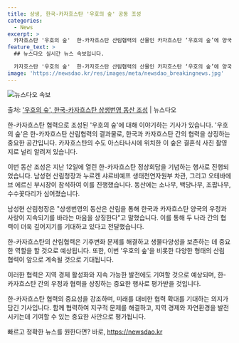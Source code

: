 ```yaml
---
title: 상생, 한국-카자흐스탄 '우호의 숲' 공동 조성
categories:
  - News
excerpt: >
  카자흐스탄 '우호의 숲'  한-카자흐스탄 산림협력의 산물인 카자흐스탄 ‘우호의 숲’에 양국의 상생 번영을 위…
feature_text: >
  ## 뉴스다오 실시간 뉴스 속보입니다.

  카자흐스탄 '우호의 숲'  한-카자흐스탄 산림협력의 산물인 카자흐스탄 ‘우호의 숲’에 양국의 상생 번영을 위…
image: 'https://newsdao.kr/res/images/meta/newsdao_breakingnews.jpg'
---
```


![뉴스다오 속보](https://newsdao.kr/res/images/meta/newsdao_breakingnews.jpg)

<p>출처: <a href="https://newsdao.kr/4240" rel="dofollow">'우호의 숲', 한국-카자흐스탄 상생번영 동산 조성</a> | 뉴스다오</p>

한-카자흐스탄 협력으로 조성된 '우호의 숲'에 대해 이야기하는 기사가 있습니다. '우호의 숲'은 한-카자흐스탄 산림협력의 결과물로, 한국과 카자흐스탄 간의 협력을 상징하는 중요한 공간입니다. 카자흐스탄의 수도 아스타나시에 위치한 이 숲은 결혼식 사진 촬영지로 널리 알려져 있습니다.

이번 동산 조성은 지난 12일에 열린 한-카자흐스탄 정상회담을 기념하는 행사로 진행되었습니다. 남성현 산림청장과 누르켄 샤르비예프 생태천연자원부 차관, 그리고 오테바에브 에르신 부시장이 참석하여 이를 진행했습니다. 동산에는 소나무, 백당나무, 조팝나무, 수수꽃다리가 심어졌습니다.

남성현 산림청장은 "상생번영의 동산은 산림을 통해 한국과 카자흐스탄 양국의 우정과 사랑이 지속되기를 바라는 마음을 상징한다"고 말했습니다. 이를 통해 두 나라 간의 협력이 더욱 깊어지기를 기대하고 있다고 전달했습니다.

한-카자흐스탄의 산림협력은 기후변화 문제를 해결하고 생물다양성을 보존하는 데 중요한 역할을 할 것으로 예상됩니다. 또한, 이번 '우호의 숲'을 비롯한 다양한 형태의 산림 협력이 앞으로 계속될 것으로 기대됩니다.

이러한 협력은 지역 경제 활성화와 지속 가능한 발전에도 기여할 것으로 예상되며, 한-카자흐스탄 간의 우정과 협력을 상징하는 중요한 행사로 평가받을 것입니다.

한-카자흐스탄 협력의 중요성을 강조하며, 미래를 대비한 협력 확대를 기대하는 의지가 담긴 기사입니다. 함께 협력하여 지구적 문제를 해결하고, 지역 경제와 자연환경을 발전시키는데 기여할 수 있는 중요한 사안으로 평가됩니다. 

빠르고 정확한 뉴스를 원한다면? 바로, <a href="https://newsdao.kr" rel="dofollow">https://newsdao.kr</a>


